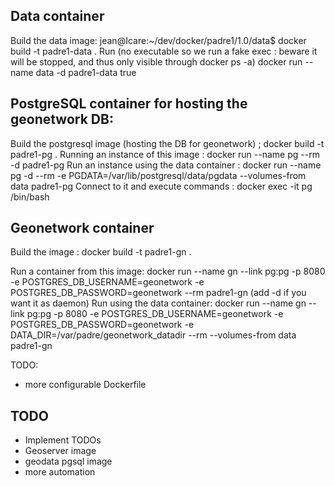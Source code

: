 Data container
--------------
Build the data image:
	jean@Icare:~/dev/docker/padre1/1.0/data$ docker build -t padre1-data .
Run (no executable so we run a fake exec : beware it will be stopped, and thus only visible through docker ps -a)
	docker run --name data -d padre1-data true

PostgreSQL container for hosting the geonetwork DB: 
---------------------------------------------------

Build the postgresql image (hosting the DB for geonetwork) ; 
	docker build -t padre1-pg .
Running an instance of this image : 
	docker run --name pg --rm  -d padre1-pg
Run an instance using the data container :
	docker run --name pg -d --rm -e PGDATA=/var/lib/postgresql/data/pgdata --volumes-from data padre1-pg
Connect to it and execute commands : 
	docker exec -it pg /bin/bash
	
Geonetwork container
--------------------
Build the image :
	docker build -t padre1-gn .

Run a container from this image:
	docker run --name gn --link pg:pg  -p 8080 -e POSTGRES_DB_USERNAME=geonetwork -e POSTGRES_DB_PASSWORD=geonetwork --rm padre1-gn
	(add -d if you want it as daemon)
Run using the data container:
	docker run --name gn --link pg:pg  -p 8080 -e POSTGRES_DB_USERNAME=geonetwork -e POSTGRES_DB_PASSWORD=geonetwork -e DATA_DIR=/var/padre/geonetwork_datadir --rm  --volumes-from data padre1-gn
	
TODO:
- more configurable Dockerfile

TODO
----

- Implement TODOs
- Geoserver image
- geodata pgsql image
- more automation

